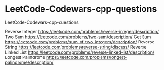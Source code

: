 # LeetCode-Codewars-cpp-questions
LeetCode-Codewars-cpp-questions

Reverse Integer             https://leetcode.com/problems/reverse-integer/description/
Two Sum                     https://leetcode.com/problems/two-sum/description/
Get Sum                     https://leetcode.com/problems/sum-of-two-integers/description/
Reverse String              https://leetcode.com/problems/reverse-string/discuss/
Reverse Linked List         https://leetcode.com/problems/reverse-linked-list/description/
Longest Palindrome          https://leetcode.com/problems/longest-palindrome/description/